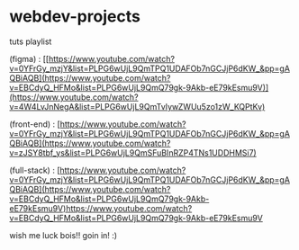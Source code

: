 # webdev-projects

tuts playlist

(figma)      : [[https://www.youtube.com/watch?v=0YFrGy_mzjY&list=PLPG6wUjL9QmTPQ1UDAFOb7nGCJjP6dKW_&pp=gAQBiAQB](https://www.youtube.com/watch?v=EBCdyQ_HFMo&list=PLPG6wUjL9QmQ79gk-9Akb-eE79kEsmu9V)](https://www.youtube.com/watch?v=4W4LvJnNegA&list=PLPG6wUjL9QmTvIywZWUu5zo1zW_KQPtKv)

(front-end)  : [https://www.youtube.com/watch?v=0YFrGy_mzjY&list=PLPG6wUjL9QmTPQ1UDAFOb7nGCJjP6dKW_&pp=gAQBiAQB](https://www.youtube.com/watch?v=zJSY8tbf_ys&list=PLPG6wUjL9QmSFuBInRZP4TNs1UDDHMSi7)

(full-stack) : [https://www.youtube.com/watch?v=0YFrGy_mzjY&list=PLPG6wUjL9QmTPQ1UDAFOb7nGCJjP6dKW_&pp=gAQBiAQB](https://www.youtube.com/watch?v=EBCdyQ_HFMo&list=PLPG6wUjL9QmQ79gk-9Akb-eE79kEsmu9V)https://www.youtube.com/watch?v=EBCdyQ_HFMo&list=PLPG6wUjL9QmQ79gk-9Akb-eE79kEsmu9V

wish me luck bois!!
goin in! :)
